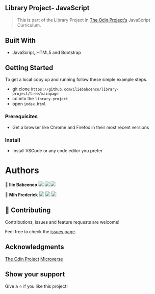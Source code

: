 ## Library Project- JavaScript

> This is part of the Library Project in [The Odin Project's](https://www.theodinproject.com/courses/javascript/lessons/library) JavaScript Curriculum.

## Built With 

- JavaScript, HTML5 and Bootstrap

## Getting Started

To get a local copy up and running follow these simple example steps.

- git clone `https://github.com/iliebabcenco/library-project/tree/mainpage`
- cd into the `library-project`
- open `index.html` 
  
### Prerequisites

- Get a browser like Chrome and Firefox in their most recent versions

### Install

- Install VSCode or any code editor you prefer


# Authors


👤 **Ilie Babcenco** 
[![](https://img.shields.io/badge/GitHub-100000?style=for-the-badge&logo=github&logoColor=white)](https://github.com/iliebabcenco) 
[![](https://img.shields.io/badge/LinkedIn-0077B5?style=for-the-badge&logo=linkedin&logoColor=white)](https://www.linkedin.com/in/ilie-babcenco-72459a1b1/) 
[![](https://img.shields.io/badge/Twitter-1DA1F2?style=for-the-badge&logo=twitter&logoColor=white)](https://twitter.com/BabcencoIlie) 



👤 **Mih Frederick** 
[![](https://img.shields.io/badge/GitHub-100000?style=for-the-badge&logo=github&logoColor=white)](https://github.com/FrederickMih) 
[![](https://img.shields.io/badge/LinkedIn-0077B5?style=for-the-badge&logo=linkedin&logoColor=white)](https://www.linkedin.com/in/frederick-mih/) 
[![](https://img.shields.io/badge/Twitter-1DA1F2?style=for-the-badge&logo=twitter&logoColor=white)](https://twitter.com/MihFrederick) 

## 🤝 Contributing

Contributions, issues and feature requests are welcome!

Feel free to check the [issues page](https://github.com/AymenBida/My-library-js/issues).

## Acknowledgments

[The Odin Project](https://www.theodinproject.com)
[Microverse](https://www.microverse.org)

## Show your support

Give a ⭐️ if you like this project!

